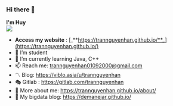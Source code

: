 ### Hi there 👋

**I'm Huy** <br />
![](https://komarev.com/ghpvc/?username=your-github-username&style=flat-square)

- **Access my website** : [_**https://trannguyenhan.github.io/**_](https://trannguyenhan.github.io/)
- 🔭 I’m student
- 🌱 I’m currently learning Java, C++
- 📫 Reach me: <a href="trannguyenhan01092000@gmail.com" target="_blank">trannguyenhan01092000@gmail.com</a>
- 〽️ Blog: <a href="https://viblo.asia/u/trannguyenhan" target="_blank">https://viblo.asia/u/trannguyenhan</a>
- 🎭 Gitlab : <a href="https://gitlab.com/trannguyenhan" target="_blank">https://gitlab.com/trannguyenhan</a>
- 🔗 More about me: <a href="https://trannguyenhan.github.io/AboutMe/" target="_blank">https://trannguyenhan.github.io/about/</a>
- 🔗 My bigdata blog: <a href="https://demanejar.github.io/" target="_blank">https://demanejar.github.io/</a>
<!--
<br />
<p><img align="left" src="https://github-readme-stats.vercel.app/api/top-langs/?username=trannguyenhan&layout=compact&hide=html" alt="trannguyenhan" /></p> 
--><!--
<p><img align="left" src="https://github-readme-stats.vercel.app/api?username=trannguyenhan&show_icons=true" alt="trannguyenhan" /></p>
-->

